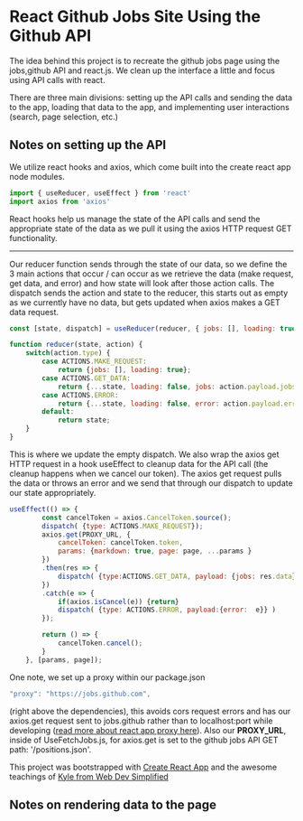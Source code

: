 # React Github Jobs Site Using the Github API
The idea behind this project is to recreate the github jobs page using the jobs,github API and react.js. We clean up the interface a little and focus using API calls with react.

There are three main divisions: setting up the API calls and sending the data to the app, loading that data to the app, and implementing user interactions (search, page selection, etc.)

## Notes on setting up the API
We utilize react hooks and axios, which come built into the create react app node modules.

```javascript
import { useReducer, useEffect } from 'react'
import axios from 'axios'
```

React hooks help us manage the state of the API calls and send the appropriate state of the data as we pull it using the axios HTTP request GET functionality.

***

Our reducer function sends through the state of our data, so we define the 3 main actions that occur / can occur as we retrieve the data (make request, get data, and error) and how state will look after those action calls. The dispatch sends the action and state to the reducer, this starts out as empty as we currently have no data, but gets updated when axios makes a GET data request.

```javascript
const [state, dispatch] = useReducer(reducer, { jobs: [], loading: true, error: false});

function reducer(state, action) {
    switch(action.type) {
        case ACTIONS.MAKE_REQUEST:
            return {jobs: [], loading: true};
        case ACTIONS.GET_DATA:
            return {...state, loading: false, jobs: action.payload.jobs };
        case ACTIONS.ERROR:
            return {...state, loading: false, error: action.payload.error, jobs: []};
        default:
            return state;
    }
}
```

This is where we update the empty dispatch. We also wrap the axios get HTTP request in a hook useEffect to cleanup data for the API call (the cleanup happens when we cancel our token). The axios get request pulls the data or throws an error and we send that through our dispatch to update our state appropriately. 

```javascript
useEffect(() => {
        const cancelToken = axios.CancelToken.source();
        dispatch( {type: ACTIONS.MAKE_REQUEST});
        axios.get(PROXY_URL, {
            cancelToken: cancelToken.token,
            params: {markdown: true, page: page, ...params }
        })
        .then(res => {
            dispatch( {type:ACTIONS.GET_DATA, payload: {jobs: res.data}})
        })
        .catch(e => {
            if(axios.isCancel(e)) {return}
            dispatch( {type: ACTIONS.ERROR, payload:{error:  e}} )
        });

        return () => {
            cancelToken.cancel();
        }
    }, [params, page]);
```

One note, we set up a proxy within our package.json 

```javascript
"proxy": "https://jobs.github.com",
```

(right above the dependencies), this avoids cors request errors and has our axios.get request sent to jobs.github rather than to localhost:port while developing ([read more about  react app proxy here](https://create-react-app.dev/docs/proxying-api-requests-in-development/)). Also our **PROXY_URL**, inside of UseFetchJobs.js, for axios.get is set to the github jobs API GET path: '/positions.json'.




This project was bootstrapped with [Create React App](https://github.com/facebook/create-react-app) and the awesome teachings of [Kyle from Web Dev Simplified](https://www.youtube.com/channel/UCFbNIlppjAuEX4znoulh0Cw)

## Notes on rendering data to the page

